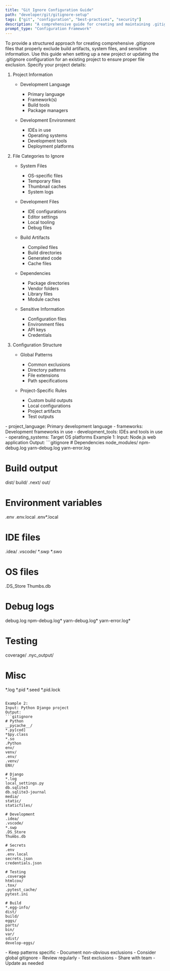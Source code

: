 ```yaml
---
title: "Git Ignore Configuration Guide"
path: "developer/git/gitignore-setup"
tags: ["git", "configuration", "best-practices", "security"]
description: "A comprehensive guide for creating and maintaining .gitignore files that effectively exclude unnecessary and sensitive files"
prompt_type: "Configuration Framework"
---
```


<purpose>
To provide a structured approach for creating comprehensive .gitignore files that properly exclude build artifacts, system files, and sensitive information.
</purpose>

<context>
Use this guide when setting up a new project or updating the .gitignore configuration for an existing project to ensure proper file exclusion.
</context>

<instructions>
Specify your project details:

1. Project Information
   - Development Language
     * Primary language
     * Framework(s)
     * Build tools
     * Package managers

   - Development Environment
     * IDEs in use
     * Operating systems
     * Development tools
     * Deployment platforms

2. File Categories to Ignore
   - System Files
     * OS-specific files
     * Temporary files
     * Thumbnail caches
     * System logs

   - Development Files
     * IDE configurations
     * Editor settings
     * Local tooling
     * Debug files

   - Build Artifacts
     * Compiled files
     * Build directories
     * Generated code
     * Cache files

   - Dependencies
     * Package directories
     * Vendor folders
     * Library files
     * Module caches

   - Sensitive Information
     * Configuration files
     * Environment files
     * API keys
     * Credentials

3. Configuration Structure
   - Global Patterns
     * Common exclusions
     * Directory patterns
     * File extensions
     * Path specifications

   - Project-Specific Rules
     * Custom build outputs
     * Local configurations
     * Project artifacts
     * Test outputs
</instructions>

<variables>
- project_language: Primary development language
- frameworks: Development frameworks in use
- development_tools: IDEs and tools in use
- operating_systems: Target OS platforms
</variables>

<examples>
Example 1:
Input: Node.js web application
Output:
```gitignore
# Dependencies
node_modules/
npm-debug.log
yarn-debug.log
yarn-error.log

# Build output
dist/
build/
.next/
out/

# Environment variables
.env
.env.local
.env*.local

# IDE files
.idea/
.vscode/
*.swp
*.swo

# OS files
.DS_Store
Thumbs.db

# Debug logs
debug.log
npm-debug.log*
yarn-debug.log*
yarn-error.log*

# Testing
coverage/
.nyc_output/

# Misc
*.log
*.pid
*.seed
*.pid.lock
```

Example 2:
Input: Python Django project
Output:
```gitignore
# Python
__pycache__/
*.py[cod]
*$py.class
*.so
.Python
env/
venv/
.env/
.venv/
ENV/

# Django
*.log
local_settings.py
db.sqlite3
db.sqlite3-journal
media/
static/
staticfiles/

# Development
.idea/
.vscode/
*.swp
.DS_Store
Thumbs.db

# Secrets
.env
.env.local
secrets.json
credentials.json

# Testing
.coverage
htmlcov/
.tox/
.pytest_cache/
pytest.ini

# Build
*.egg-info/
dist/
build/
eggs/
parts/
bin/
var/
sdist/
develop-eggs/
```
</examples>

<notes>
- Keep patterns specific
- Document non-obvious exclusions
- Consider global gitignore
- Review regularly
- Test exclusions
- Share with team
- Update as needed
</notes>